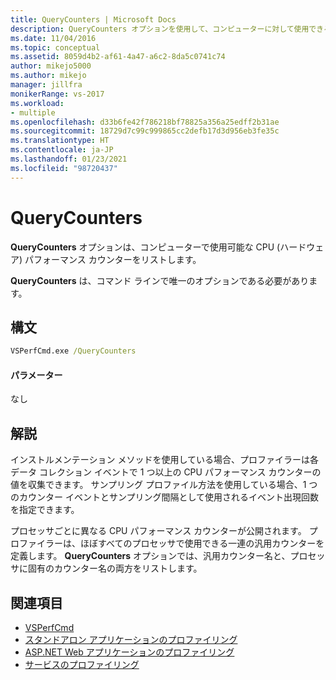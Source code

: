 ```yaml
---
title: QueryCounters | Microsoft Docs
description: QueryCounters オプションを使用して、コンピューターに対して使用できる CPU (ハードウェア) パフォーマンス カウンターを一覧表示する方法について学習します。
ms.date: 11/04/2016
ms.topic: conceptual
ms.assetid: 8059d4b2-af61-4a47-a6c2-8da5c0741c74
author: mikejo5000
ms.author: mikejo
manager: jillfra
monikerRange: vs-2017
ms.workload:
- multiple
ms.openlocfilehash: d33b6fe42f786218bf78825a356a25edff2b31ae
ms.sourcegitcommit: 18729d7c99c999865cc2defb17d3d956eb3fe35c
ms.translationtype: HT
ms.contentlocale: ja-JP
ms.lasthandoff: 01/23/2021
ms.locfileid: "98720437"
---
```

# <a name="querycounters"></a>QueryCounters
**QueryCounters** オプションは、コンピューターで使用可能な CPU (ハードウェア) パフォーマンス カウンターをリストします。

 **QueryCounters** は、コマンド ラインで唯一のオプションである必要があります。

## <a name="syntax"></a>構文

```cmd
VSPerfCmd.exe /QueryCounters
```

#### <a name="parameters"></a>パラメーター
 なし

## <a name="remarks"></a>解説
 インストルメンテーション メソッドを使用している場合、プロファイラーは各データ コレクション イベントで 1 つ以上の CPU パフォーマンス カウンターの値を収集できます。 サンプリング プロファイル方法を使用している場合、1 つのカウンター イベントとサンプリング間隔として使用されるイベント出現回数を指定できます。

 プロセッサごとに異なる CPU パフォーマンス カウンターが公開されます。 プロファイラーは、ほぼすべてのプロセッサで使用できる一連の汎用カウンターを定義します。 **QueryCounters** オプションでは、汎用カウンター名と、プロセッサに固有のカウンター名の両方をリストします。

## <a name="see-also"></a>関連項目
- [VSPerfCmd](../profiling/vsperfcmd.md)
- [スタンドアロン アプリケーションのプロファイリング](../profiling/command-line-profiling-of-stand-alone-applications.md)
- [ASP.NET Web アプリケーションのプロファイリング](../profiling/command-line-profiling-of-aspnet-web-applications.md)
- [サービスのプロファイリング](../profiling/command-line-profiling-of-services.md)
